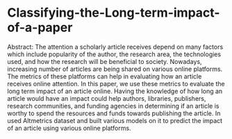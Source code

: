 # Classifying-the-Long-term-impact-of-a-paper
Abstract:
The attention a scholarly article receives depend on many
factors which include popularity of the author, the
research area, the technologies used, and how the research
will be beneficial to society. Nowadays, increasing
number of articles are being shared on various online
platforms. The metrics of these platforms can help in
evaluating how an article receives online attention. In this
paper, we use these metrics to evaluate the long term
impact of an article online. Having the knowledge of how
long an article would have an impact could help authors,
libraries, publishers, research communities, and funding
agencies in determining if an article is worthy to spend
the resources and funds towards publishing the article. In
used Altmetrics dataset and built various
models on it to predict the impact of an article using
various online platforms.
